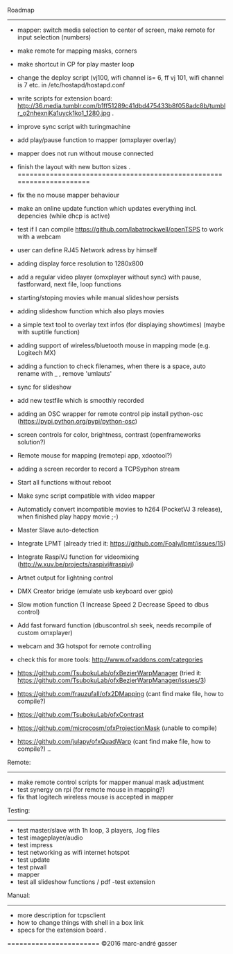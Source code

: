 Roadmap
*******
- mapper: switch media selection to center of screen, make remote for input selection (numbers)
- make remote for mapping masks, corners
- make shortcut in CP for play master loop
- change the deploy script (vj100, wifi channel is= 6, ff vj 101, wifi channel is 7 etc. in /etc/hostapd/hostapd.conf 
- write scripts for extension board: http://36.media.tumblr.com/b1ff51289c41dbd475433b8f058adc8b/tumblr_o2nhexniKa1uyck1ko1_1280.jpg
.
- improve sync script with turingmachine
- add play/pause function to mapper (omxplayer overlay)
- mapper does not run without mouse connected
- finish the layout with new button sizes
.
=====================================================================

- fix the no mouse mapper behaviour
- make an online update function which updates everything incl. depencies (while dhcp is active)
- test if I can compile https://github.com/labatrockwell/openTSPS to work with a webcam
- user can define RJ45 Network adress by himself
- adding display force resolution to 1280x800
- add a regular video player (omxplayer without sync) with pause, fastforward, next file, loop functions
- starting/stoping movies while manual slideshow persists
- adding slideshow function which also plays movies
- a simple text tool to overlay text infos (for displaying showtimes) (maybe with suptitle function)
- adding support of wireless/bluetooth mouse in mapping mode (e.g. Logitech MX)
- adding a function to check filenames, when there is a space, auto rename with _ , remove 'umlauts'
- sync for slideshow
- add new testfile which is smoothly recorded
- adding an OSC wrapper for remote control pip install python-osc (https://pypi.python.org/pypi/python-osc)
- screen controls for color, brightness, contrast (openframeworks solution?)
- Remote mouse for mapping (remotepi app, xdootool?)
- adding a screen recorder to record a TCPSyphon stream
- Start all functions without reboot
- Make sync script compatible with video mapper 
- Automaticly convert incompatible movies to h264  (PocketVJ 3 release), when finished play happy movie ;-)
- Master Slave auto-detection
- Integrate LPMT (already tried it: https://github.com/Foaly/lpmt/issues/15)
- Integrate RaspiVJ function for videomixing (http://w.xuv.be/projects/raspivj#raspivj)
- Artnet output for lightning control
- DMX Creator bridge (emulate usb keyboard over gpio)
- Slow motion function (1 Increase Speed 2 Decrease Speed to dbus control)
- Add fast forward function (dbuscontrol.sh seek, needs recompile of custom omxplayer)
- webcam and 3G hotspot for remote controlling
- check this for more tools: http://www.ofxaddons.com/categories
 - https://github.com/TsubokuLab/ofxBezierWarpManager (tried it: https://github.com/TsubokuLab/ofxBezierWarpManager/issues/3)
  - https://github.com/frauzufall/ofx2DMapping (cant find make file, how to compile?)
  - https://github.com/TsubokuLab/ofxContrast
  - https://github.com/microcosm/ofxProjectionMask (unable to compile)
  - https://github.com/julapy/ofxQuadWarp (cant find make file, how to compile?)
..


Remote:
*******
- make remote control scripts for mapper manual mask adjustment
- test synergy on rpi (for remote mouse in mapping?)
- fix that logitech wireless mouse is accepted in mapper

Testing:
********

- test master/slave with 1h loop, 3 players, .log files
- test imageplayer/audio
- test impress
- test networking as wifi internet hotspot
- test update
- test piwall
- mapper
- test all slideshow functions / pdf
-test extension


Manual:
*******


- more description for tcpsclient
- how to change things with shell in a box link
- specs for the extension board
.

=======================
©2016 marc-andré gasser

